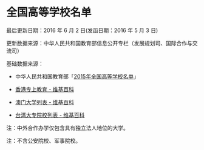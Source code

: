# 全国高等学校名单

最后更新日期：2016 年 6 月 2 日(发函日期：2016 年 5 月 3 日)

更新数据来源：中华人民共和国教育部信息公开专栏（发展规划司、国际合作与交流司）

基础数据来源：

* 中华人民共和国教育部「[2015年全国高等学校名单](http://www.moe.gov.cn/srcsite/A03/moe_634/201505/t20150521_189479.html)」

* [香港专上教育 - 维基百科](https://zh.wikipedia.org/wiki/%E9%A6%99%E6%B8%AF%E5%B0%88%E4%B8%8A%E6%95%99%E8%82%B2)

* [澳门大学列表 - 维基百科](https://zh.wikipedia.org/wiki/%E6%BE%B3%E9%96%80%E5%A4%A7%E5%AD%B8%E5%88%97%E8%A1%A8)

* [台湾大专院校列表 - 维基百科](https://zh.wikipedia.org/wiki/%E5%8F%B0%E7%81%A3%E5%A4%A7%E5%B0%88%E9%99%A2%E6%A0%A1%E5%88%97%E8%A1%A8)

注：中外合作办学仅包含具有独立法人地位的大学。

注：不含公安院校、军事院校。
